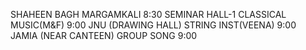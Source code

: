 SHAHEEN BAGH
MARGAMKALI 
8:30
SEMINAR HALL-1
CLASSICAL MUSIC(M&F) 
9:00
JNU (DRAWING HALL)
STRING INST(VEENA) 
9:00
JAMIA (NEAR CANTEEN)
GROUP SONG 
9:00